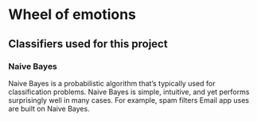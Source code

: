 # Wheel of emotions

## Classifiers used for this project

### Naive Bayes
Naive Bayes is a probabilistic algorithm that’s typically used for classification problems. Naive Bayes is simple, intuitive, and yet performs surprisingly well in many cases. For example, spam filters Email app uses are built on Naive Bayes.


